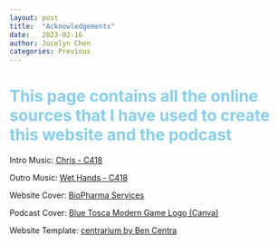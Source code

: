 ```yaml
---
layout: post
title:  "Acknowledgements"
date:   2023-02-16
author: Jocelyn Chen
categories: Previous
---
```

# <span style="color:skyblue">This page contains all the online sources that I have used to create this website and the podcast</span>
Intro Music: [Chris - C418](https://c418.org/albums/minecraft-volume-alpha/)

Outro Music: [Wet Hands - C418](https://c418.org/albums/minecraft-volume-alpha/)

Website Cover: [BioPharma Services](https://www.biopharmaservices.com/blog/biostatistics-in-public-health/)

Podcast Cover: [Blue Tosca Modern Game Logo (Canva)](https://www.canva.com/templates/EAFH8RL8yxg-blue-tosca-modern-game-logo/)

Website Template: [centrarium by Ben Centra](https://github.com/bencentra/centrarium)

